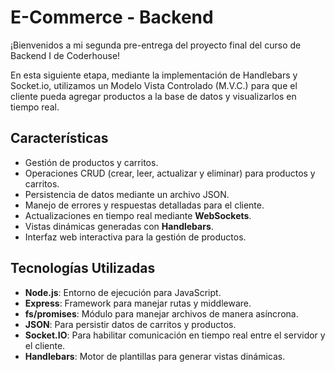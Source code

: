 # E-Commerce - Backend

¡Bienvenidos a mi segunda pre-entrega del proyecto final del curso de Backend I de Coderhouse!

En esta siguiente etapa, mediante la implementación de Handlebars y Socket.io, utilizamos un Modelo Vista Controlado (M.V.C.) para que el cliente pueda agregar productos a la base de datos y visualizarlos en tiempo real.


## Características

- Gestión de productos y carritos.
- Operaciones CRUD (crear, leer, actualizar y eliminar) para productos y carritos.
- Persistencia de datos mediante un archivo JSON.
- Manejo de errores y respuestas detalladas para el cliente.
- Actualizaciones en tiempo real mediante **WebSockets**.
- Vistas dinámicas generadas con **Handlebars**.
- Interfaz web interactiva para la gestión de productos.

## Tecnologías Utilizadas

- **Node.js**: Entorno de ejecución para JavaScript.
- **Express**: Framework para manejar rutas y middleware.
- **fs/promises**: Módulo para manejar archivos de manera asíncrona.
- **JSON**: Para persistir datos de carritos y productos.
- **Socket.IO**: Para habilitar comunicación en tiempo real entre el servidor y el cliente.
- **Handlebars**: Motor de plantillas para generar vistas dinámicas.